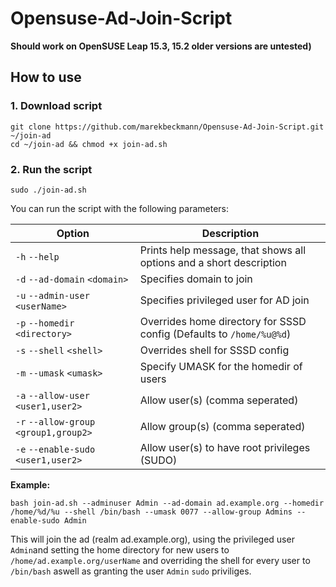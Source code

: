 # Opensuse-Ad-Join-Script

**Should work on OpenSUSE Leap 15.3, 15.2 older versions are untested)**

## How to use

### 1. Download script

```
git clone https://github.com/marekbeckmann/Opensuse-Ad-Join-Script.git ~/join-ad
cd ~/join-ad && chmod +x join-ad.sh
```
### 2. Run the script

```
sudo ./join-ad.sh
```

You can run the script with the following parameters: 


| Option | Description |
|--|--|
| `-h` `--help` | Prints help message, that shows all options and a short description |
| `-d` `--ad-domain` `<domain>` | Specifies domain to join |
| `-u` `--admin-user` `<userName>` | Specifies privileged user for AD join |
| `-p` `--homedir` `<directory>` | Overrides home directory for SSSD config (Defaults to `/home/%u@%d`) |
| `-s` `--shell` `<shell>`| Overrides shell for SSSD config |
| `-m` `--umask` `<umask>` | Specify UMASK for the homedir of users |
| `-a` `--allow-user` `<user1,user2>` | Allow user(s) (comma seperated) |
| `-r` `--allow-group` `<group1,group2>` | Allow group(s) (comma seperated) |
| `-e` `--enable-sudo` `<user1,user2>` | Allow user(s) to have root privileges (SUDO) |


**Example:**
```
bash join-ad.sh --adminuser Admin --ad-domain ad.example.org --homedir /home/%d/%u --shell /bin/bash --umask 0077 --allow-group Admins --enable-sudo Admin
```
This will join the ad (realm ad.example.org), using the privileged user `Admin`and setting the home directory for new users to `/home/ad.example.org/userName` and overriding the shell for every user to `/bin/bash` aswell as granting the user `Admin`  `sudo` priviliges.